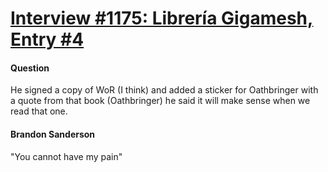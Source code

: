 # [Interview #1175: Librería Gigamesh, Entry #4](https://www.theoryland.com/intvmain.php?i=1175#4)

#### Question

He signed a copy of WoR (I think) and added a sticker for Oathbringer with a quote from that book (Oathbringer) he said it will make sense when we read that one.

#### Brandon Sanderson

"You cannot have my pain"

